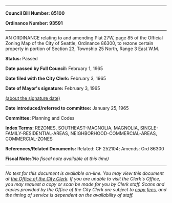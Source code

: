 

********

**Council Bill Number: 85100**
   
**Ordinance Number: 93591**
********

 AN ORDINANCE relating to and amending Plat 27W, page 85 of the Official Zoning Map of the City of Seattle, Ordinance 86300, to rezone certain property in portion of Section 23, Township 25 North, Range 3 East W.M.

**Status:** Passed
   
**Date passed by Full Council:** February 1, 1965
   
**Date filed with the City Clerk:** February 3, 1965
   
**Date of Mayor's signature:** February 3, 1965
   
[(about the signature date)](/~public/approvaldate.htm)
   
   
   
**Date introduced/referred to committee:** January 25, 1965
   
**Committee:** Planning and Codes
   
   
**Index Terms:** REZONES, SOUTHEAST-MAGNOLIA, MAGNOLIA, SINGLE-FAMILY-RESIDENTIAL-AREAS, NEIGHBORHOOD-COMMERCIAL-AREAS, COMMERCIAL-ZONES

**References/Related Documents:** Related: CF 252104; Amends: Ord 86300

**Fiscal Note:**_(No fiscal note available at this time)_
********

_No text for this document is available on-line. You may view this document at [the Office of the City Clerk](http://www.seattle.gov/leg/clerk/contactUs.htm). If you are unable to visit the Clerk's Office, you may request a copy or scan be made for you by Clerk staff. Scans and copies provided by the Office of the City Clerk are subject to [copy fees](http://clerk.seattle.gov/~public/clerkfees.htm), and the timing of service is dependent on the availability of staff._

